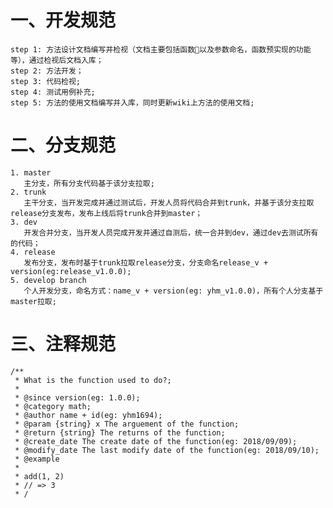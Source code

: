 # 一、开发规范
    step 1: 方法设计文档编写并检视（文档主要包括函数以及参数命名，函数预实现的功能等），通过检视后文档入库；
    step 2: 方法开发；
    step 3: 代码检视;
    step 4: 测试用例补充;
    step 5: 方法的使用文档编写并入库，同时更新wiki上方法的使用文档;

# 二、分支规范
    1. master
       主分支，所有分支代码基于该分支拉取;
    2. trunk
       主干分支，当开发完成并通过测试后，开发人员将代码合并到trunk，并基于该分支拉取release分支发布，发布上线后将trunk合并到master；
    3. dev
       开发合并分支，当开发人员完成开发并通过自测后，统一合并到dev，通过dev去测试所有的代码；
    4. release
       发布分支，发布时基于trunk拉取release分支，分支命名release_v + version(eg:release_v1.0.0);
    5. develop branch
       个人开发分支，命名方式：name_v + version(eg: yhm_v1.0.0)，所有个人分支基于master拉取;

# 三、注释规范
    /**
     * What is the function used to do?;
     * 
     * @since version(eg: 1.0.0);
     * @category math;
     * @author name + id(eg: yhm1694);
     * @param {string} x The arguement of the function;
     * @return {string} The returns of the function;
     * @create_date The create date of the function(eg: 2018/09/09);
     * @modify_date The last modify date of the function(eg: 2018/09/10);
     * @example
     *
     * add(1, 2)
     * // => 3 
     * /





